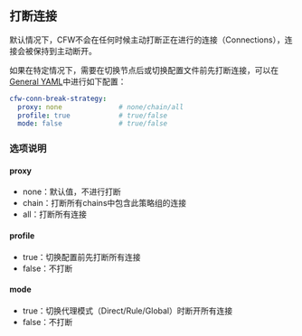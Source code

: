 ## 打断连接

默认情况下，CFW不会在任何时候主动打断正在进行的连接（Connections），连接会被保持到主动断开。

如果在特定情况下，需要在切换节点后或切换配置文件前先打断连接，可以在[General YAML](ui/general.md)中进行如下配置：

```yaml
cfw-conn-break-strategy:
  proxy: none              # none/chain/all
  profile: true            # true/false
  mode: false              # true/false
```

### 选项说明

#### proxy
  - none：默认值，不进行打断
  - chain：打断所有chains中包含此策略组的连接
  - all：打断所有连接

#### profile
  - true：切换配置前先打断所有连接
  - false：不打断

#### mode
  - true：切换代理模式（Direct/Rule/Global）时断开所有连接
  - false：不打断